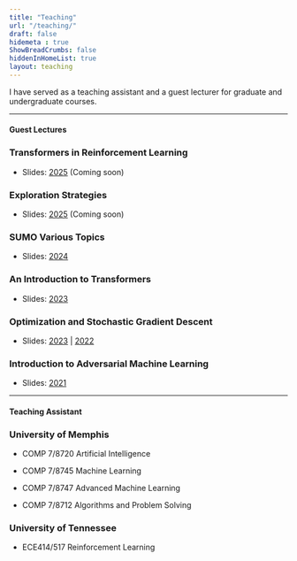 ```yaml
---
title: "Teaching"
url: "/teaching/"
draft: false
hidemeta : true
ShowBreadCrumbs: false
hiddenInHomeList: true
layout: teaching
---
```


I have served as a teaching assistant and a guest lecturer for graduate and undergraduate courses.

-------------------


#### Guest Lectures


### Transformers in Reinforcement Learning

- Slides: [2025]() (Coming soon)


### 

### Exploration Strategies

- Slides: [2025]() (Coming soon)


### 

### SUMO Various Topics

- Slides: [2024](https://poudel-bibek.github.io/pdfs/slides/sumo_class)


### 

### An Introduction to Transformers

- Slides: [2023](https://poudel-bibek.github.io/pdfs/slides/intro_to_transformers)


### 

### Optimization and Stochastic Gradient Descent

- Slides: [2023](https://poudel-bibek.github.io/pdfs/slides/optimization_sgd) | [2022](https://poudel-bibek.github.io/pdfs/slides/optimization_sgd)


### 

### Introduction to Adversarial Machine Learning

- Slides: [2021](https://poudel-bibek.github.io/pdfs/slides/intro_to_aml)


-------------------


#### Teaching Assistant


### University of Memphis

- COMP 7/8720 Artificial Intelligence

- COMP 7/8745 Machine Learning

- COMP 7/8747 Advanced Machine Learning

- COMP 7/8712 Algorithms and Problem Solving



### 

### University of Tennessee

- ECE414/517 Reinforcement Learning  



